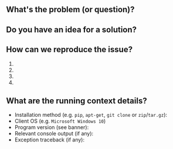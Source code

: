 ## What's the problem (or question)?
<!--- If describing a bug, tell us what happens instead of the expected behavior -->
<!--- If suggesting a change/improvement, explain the difference from current behavior -->

## Do you have an idea for a solution?
<!--- Not obligatory, but suggest a fix/reason for the bug, -->
<!--- or ideas how to implement the addition or change -->

## How can we reproduce the issue?
<!--- Provide unambiguous set of steps to reproduce this bug. Include command to reproduce, if relevant (you can mask the sensitive data) -->
1.
2.
3.
4.

## What are the running context details?
<!--- Include as many relevant details about the running context you experienced the bug/problem in -->
* Installation method (e.g. `pip`, `apt-get`, `git clone` or `zip`/`tar.gz`):
* Client OS (e.g. `Microsoft Windows 10`)
* Program version (see banner): 
* Relevant console output (if any):
* Exception traceback (if any):
